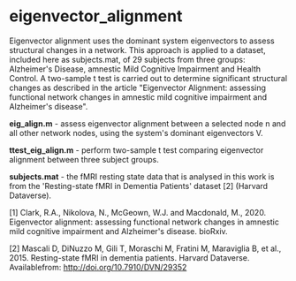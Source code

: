 # eigenvector_alignment

Eigenvector alignment uses the dominant system eigenvectors to assess structural changes in a network. This approach is applied to a dataset, included here as subjects.mat, of 29 subjects from three groups: Alzheimer's Disease, amnestic Mild Cognitive Impairment and Health Control. A two-sample t test is carried out to determine significant structural changes as described in the article "Eigenvector Alignment: assessing functional network changes in amnestic mild cognitive impairment and Alzheimer's disease".

**eig_align.m** - assess eigenvector alignment between a selected node n and all other network nodes, using the system's dominant eigenvectors V.

**ttest_eig_align.m** - perform two-sample t test comparing eigenvector alignment between three subject groups.

**subjects.mat** - the fMRI resting state data that is analysed in this work is from the 'Resting-state fMRI in Dementia Patients' dataset [2] (Harvard Dataverse).

[1] Clark, R.A., Nikolova, N., McGeown, W.J. and Macdonald, M., 2020. Eigenvector alignment: assessing functional network changes in amnestic mild cognitive impairment and Alzheimer's disease. bioRxiv.

[2] Mascali D, DiNuzzo M, Gili T, Moraschi M, Fratini M, Maraviglia B, et al., 2015. Resting-state fMRI in dementia patients.  Harvard Dataverse.  Availablefrom: http://doi.org/10.7910/DVN/29352
